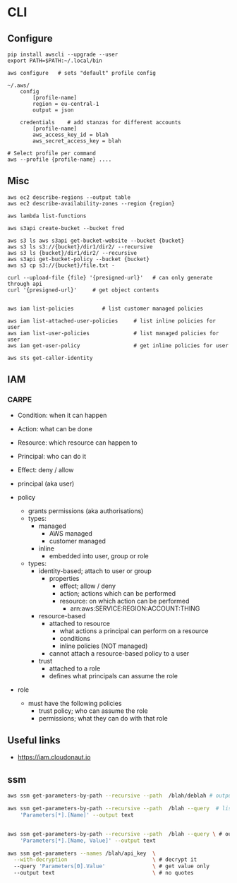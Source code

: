 # CLI

## Configure

    pip install awscli --upgrade --user
    export PATH=$PATH:~/.local/bin

    aws configure   # sets "default" profile config

    ~/.aws/
        config
            [profile-name]
            region = eu-central-1
            output = json

        credentials    # add stanzas for different accounts
            [profile-name]
            aws_access_key_id = blah
            aws_secret_access_key = blah

    # Select profile per command
    aws --profile {profile-name} ....

## Misc

    aws ec2 describe-regions --output table
    aws ec2 describe-availability-zones --region {region}

    aws lambda list-functions

    aws s3api create-bucket --bucket fred

    aws s3 ls aws s3api get-bucket-website --bucket {bucket}
    aws s3 ls s3://{bucket}/dir1/dir2/ --recursive
    aws s3 ls {bucket}/dir1/dir2/ --recursive
    aws s3api get-bucket-policy --bucket {bucket}
    aws s3 cp s3://{bucket}/file.txt -

    curl --upload-file {file} '{presigned-url}'   # can only generate through api
    curl '{presigned-url}'     # get object contents


    aws iam list-policies         # list customer managed policies

    aws iam list-attached-user-policies     # list inline policies for user
    aws iam list-user-policies              # list managed policies for user
    aws iam get-user-policy                 # get inline policies for user

    aws sts get-caller-identity

## IAM

### CARPE

- Condition: when it can happen
- Action: what can be done
- Resource: which resource can happen to
- Principal: who can do it
- Effect: deny / allow

- principal (aka user)
- policy
  - grants permissions (aka authorisations)
  - types:
    - managed
      - AWS managed
      - customer managed
    - inline
      - embedded into user, group or role
  - types:
    - identity-based; attach to user or group
      - properties
        - effect; allow / deny
        - action; actions which can be performed
        - resource: on which action can be performed
          - arn:aws:SERVICE:REGION:ACCOUNT:THING
    - resource-based
      - attached to resource
        - what actions a principal can perform on a resource
        - conditions
        - inline policies (NOT managed)
      - cannot attach a resource-based policy to a user
    - trust
      - attached to a role
      - defines what principals can assume the role
- role
  - must have the following policies
    - trust policy; who can assume the role
    - permissions; what they can do with that role

## Useful links

- https://iam.cloudonaut.io

## ssm

```bash
aws ssm get-parameters-by-path --recursive --path  /blah/deblah # outputs json

aws ssm get-parameters-by-path --recursive --path  /blah --query  # list param names \
    'Parameters[*].[Name]' --output text


aws ssm get-parameters-by-path --recursive --path  /blah --query \ # output "name value" pairs as space separated text
    'Parameters[*].[Name, Value]' --output text

aws ssm get-parameters --names /blah/api_key  \
  --with-decryption                           \ # decrypt it
  --query 'Parameters[0].Value'               \ # get value only
  --output text                               \ # no quotes
```
